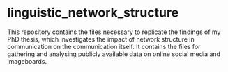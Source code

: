 # linguistic_network_structure
This repository contains the files necessary to replicate the findings of my PhD thesis, which investigates the impact of network structure in communication on the communication itself. It contains the files for gathering and analysing publicly available data on online social media and imageboards.
